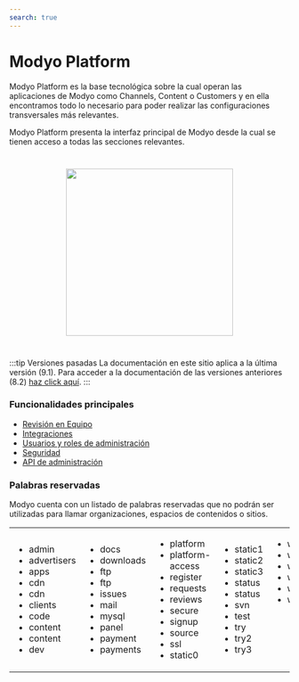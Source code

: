 ```yaml
---
search: true
---
```


# Modyo Platform

Modyo Platform es la base tecnológica sobre la cual operan las aplicaciones de Modyo como Channels, Content o Customers y en ella encontramos todo lo necesario para poder realizar las configuraciones transversales más relevantes.

Modyo Platform presenta la interfaz principal de Modyo desde la cual se tienen acceso a todas las secciones relevantes.

<img src="/assets/img/platform/header.jpg" style="margin: 40px auto; width: 300px; display: block;" />

:::tip Versiones pasadas La documentación en este sitio aplica a la última versión (9.1). Para acceder a la documentación de las versiones anteriores (8.2) [haz click aquí](/assets/pdf/Modyo82Docs.pdf). :::

### Funcionalidades principales

- [Revisión en Equipo](/es/platform/core/key-concepts.html)
- [Integraciones](/es/platform/core/integrations)
- [Usuarios y roles de administración](/es/platform/core/roles.html)
- [Seguridad](/es/platform/core/security.html)
- [API de administración](/es/platform/core/api.html)


### Palabras reservadas
Modyo cuenta con un listado de palabras reservadas que no podrán ser utilizadas para llamar organizaciones, espacios de contenidos o sitios.
<table style="border: none;"><tr style="border: none;">
<td style="border: none;"><ul>
<li>admin</li>
<li>advertisers</li>
<li>apps</li>
<li>cdn</li>
<li>cdn</li>
<li>clients</li>
<li>code</li>
<li>content</li>
<li>content</li>
<li>dev</li>
</ul></td>
<td style="border: none;"><ul>
<li>docs</li>
<li>downloads</li>
<li>ftp</li>
<li>ftp</li>
<li>issues</li>
<li>mail</li>
<li>mysql</li>
<li>panel</li>
<li>payment</li>
<li>payments</li>
</ul></td>
<td style="border: none;"><ul>
<li>platform</li>
<li>platform-access</li>
<li>register</li>
<li>requests</li>
<li>reviews</li>
<li>secure</li>
<li>signup</li>
<li>source</li>
<li>ssl</li>
<li>static0</li>
</ul></td>
<td style="border: none;"><ul>
<li>static1</li>
<li>static2</li>
<li>static3</li>
<li>status</li>
<li>status</li>
<li>svn</li>
<li>test</li>
<li>try</li>
<li>try2</li>
<li>try3</li>
</ul></td>
<td style="border: none; vertical-align: top;"><ul>
<li>w2</li>
<li>w3</li>
<li>webmail</li>
<li>welcome</li>
<li>www</li>
<li>wwww</li>
</ul></td>
</tr>
</table>
